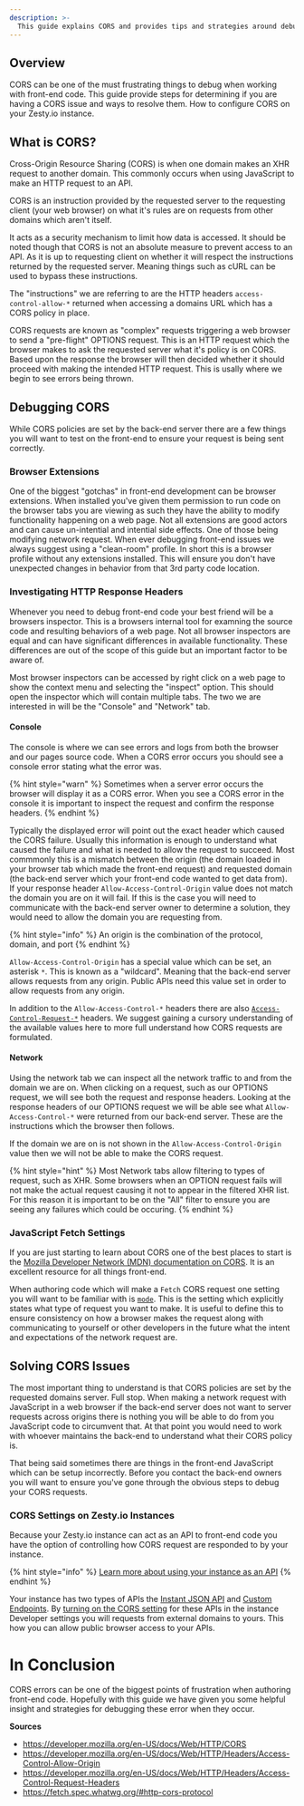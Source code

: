 ```yaml
---
description: >-
  This guide explains CORS and provides tips and strategies around debugging these types of request.
---
```


## Overview

CORS can be one of the must frustrating things to debug when working with front-end code. This guide provide steps for determining if you are having a CORS issue and ways to resolve them. How to configure CORS on your Zesty.io instance.

## What is CORS?

Cross-Origin Resource Sharing (CORS) is when one domain makes an XHR request to another domain. This commonly occurs when using JavaScript to make an HTTP request to an API.

CORS is an instruction provided by the requested server to the requesting client (your web browser) on what it's rules are on requests from other domains which aren't itself.

It acts as a security mechanism to limit how data is accessed. It should be noted though that CORS is not an absolute measure to prevent access to an API. As it is up to requesting client on whether it will respect the instructions returned by the requested server. Meaning things such as cURL can be used to bypass these instructions.

The "instructions" we are referring to are the HTTP headers `access-control-allow-*` returned when accessing a domains URL which has a CORS policy in place. 

CORS requests are known as "complex" requests triggering a web browser to send a "pre-flight" OPTIONS request. This is an HTTP request which the browser makes to ask the requested server what it's policy is on CORS. Based upon the response the browser will then decided whether it should proceed with making the intended HTTP request. This is usally where we begin to see errors being thrown.

## Debugging CORS

While CORS policies are set by the back-end server there are a few things you will want to test on the front-end to ensure your request is being sent correctly.

### Browser Extensions

One of the biggest "gotchas" in front-end development can be browser extensions. When installed you've given them permission to run code on the browser tabs you are viewing as such they have the ability to modify functionality happening on a web page. Not all extensions are good actors and can cause un-intential and intential side effects. One of those being modifying network request. When ever debugging front-end issues we always suggest using a "clean-room" profile. In short this is a browser profile without any extensions installed. This will ensure you don't have unexpected changes in behavior from that 3rd party code location.

### Investigating HTTP Response Headers

Whenever you need to debug front-end code your best friend will be a browsers inspector. This is a browsers internal tool for examning the source code and resulting behaviors of a web page. Not all browser inspectors are equal and can have significant differences in available functionality. These differences are out of the scope of this guide but an important factor to be aware of.

Most browser inspectors can be accessed by right click on a web page to show the context menu and selecting the "inspect" option. This should open the inspector which will contain multiple tabs. The two we are interested in will be the "Console" and "Network" tab. 

#### Console

The console is where we can see errors and logs from both the browser and our pages source code. When a CORS error occurs you should see a console error stating what the error was.

<!-- // TODO Show screenshot of CORS error -->

{% hint style="warn" %}
Sometimes when a server error occurs the browser will display it as a CORS error. When you see a CORS error in the console it is important to inspect the request and confirm the response headers.
{% endhint %}

Typically the displayed error will point out the exact header which caused the CORS failure. Usually this information is enough to understand what caused the failure and what is needed to allow the request to succeed. Most commmonly this is a mismatch between the origin (the domain loaded in your browser tab which made the front-end request) and requested domain (the back-end server which your front-end code wanted to get data from). If your response header `Allow-Access-Control-Origin` value does not match the domain you are on it will fail. If this is the case you will need to communicate with the back-end server owner to determine a solution, they would need to allow the domain you are requesting from.

{% hint style="info" %}
An origin is the combination of the protocol, domain, and port
{% endhint %}

`Allow-Access-Control-Origin` has a special value which can be set, an asterisk `*`. This is known as a "wildcard". Meaning that the back-end server allows requests from any origin. Public APIs need this value set in order to allow requests from any origin.

In addition to the `Allow-Access-Control-*` headers there are also [`Access-Control-Request-*`](https://developer.mozilla.org/en-US/docs/Web/HTTP/Headers/Access-Control-Request-Headers) headers. We suggest gaining a cursory understanding of the available values here to more full understand how CORS requests are formulated.

#### Network

Using the network tab we can inspect all the network traffic to and from the domain we are on. When clicking on a request, such as our OPTIONS request, we will see both the request and response headers. Looking at the response headers of our OPTIONS request we will be able see what `Allow-Access-Control-*` were returned from our back-end server. These are the instructions which the browser then follows. 

<!-- // TODO screeenshot of OPTIONS network request response headers -->

If the domain we are on is not shown in the `Allow-Access-Control-Origin` value then we will not be able to make the CORS request.

{% hint style="hint" %}
Most Network tabs allow filtering to types of request, such as XHR. Some browsers when an OPTION request fails will not make the actual request causing it not to appear in the filtered XHR list. For this reason it is important to be on the "All" filter to ensure you are seeing any failures which could be occuring.
{% endhint %}

### JavaScript Fetch Settings

If you are just starting to learn about CORS one of the best places to start is the [Mozilla Developer Network (MDN) documentation on CORS](https://developer.mozilla.org/en-US/docs/Web/HTTP/CORS). It is an excellent resource for all things front-end.

When authoring code which will make a `Fetch` CORS request one setting you will want to be familiar with is [`mode`](https://developer.mozilla.org/en-US/docs/Web/API/Request/mode). This is the setting which explicitly states what type of request you want to make. It is useful to define this to ensure consistency on how a browser makes the request along with communicating to yourself or other developers in the future what the intent and expectations of the network request are.

## Solving CORS Issues

The most important thing to understand is that CORS policies are set by the requested domains server. Full stop. When making a network request with JavaScript in a web browser if the back-end server does not want to server requests across origins there is nothing you will be able to do from you JavaScript code to circumvent that. At that point you would need to work with whoever maintains the back-end to understand what their CORS policy is.

That being said sometimes there are things in the front-end JavaScript which can be setup incorrectly. Before you contact the back-end owners you will want to ensure you've gone through the obvious steps to debug your CORS requests.


### CORS Settings on Zesty.io Instances

Because your Zesty.io instance can act as an API to front-end code you have the option of controlling how CORS request are responded to by your instance. 

{% hint style="info" %}
[Learn more about using your instance as an API](https://zesty.org/guides/how-to-create-a-customizable-json-endpoint-for-content)
{% endhint %}

Your instance has two types of APIs the [Instant JSON API](https://zesty.org/apis/instant-content-api) and [Custom Endpoints](https://zesty.org/services/manager-ui/editor/custom-file-types-endpoints). By [turning on the CORS setting](https://zesty.org/services/manager-ui/settings/instance-settings#developer) for these APIs in the instance Developer settings you will requests from external domains to yours. This how you can allow public browser access to your APIs.


# In Conclusion

CORS errors can be one of the biggest points of frustration when authoring front-end code. Hopefully with this guide we have given you some helpful insight and strategies for debugging these error when they occur. 


**Sources**
- https://developer.mozilla.org/en-US/docs/Web/HTTP/CORS
- https://developer.mozilla.org/en-US/docs/Web/HTTP/Headers/Access-Control-Allow-Origin
- https://developer.mozilla.org/en-US/docs/Web/HTTP/Headers/Access-Control-Request-Headers
- https://fetch.spec.whatwg.org/#http-cors-protocol